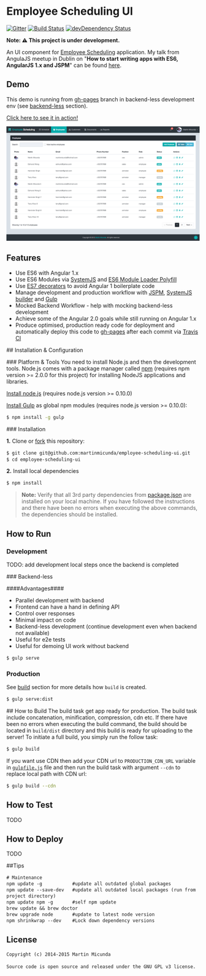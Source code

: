 Employee Scheduling UI
======================

[![Gitter](https://badges.gitter.im/Join%20Chat.svg)](https://gitter.im/martinmicunda/employee-scheduling-ui?utm_source=badge&utm_medium=badge&utm_campaign=pr-badge&utm_content=badge)
[![Build Status](https://secure.travis-ci.org/martinmicunda/employee-scheduling-ui.png)](http://travis-ci.org/martinmicunda/employee-scheduling-ui) [![devDependency Status](https://david-dm.org/martinmicunda/employee-scheduling-ui/dev-status.png)](https://david-dm.org/martinmicunda/employee-scheduling-ui#info=devDependencies) 

**Note: :warning: This project is under development.**

An UI component for [Employee Scheduling](https://github.com/martinmicunda/employee-scheduling) application. My talk from AngulaJS meetup in Dublin on "**How to start writing apps with ES6, AngularJS 1.x and JSPM**" can be found [here](http://martinmicunda.com/presentations/how-to-start-writing-apps-with-es6-angular-1x-and-jspm/how-to-start-writing-apps-with-es6-angular-1x-and-jspm.html#/).

## Demo
This demo is running from [gh-pages](https://github.com/martinmicunda/employee-scheduling-ui/tree/gh-pages) branch in backend-less development env (see [backend-less](#backend-less) section).

<a href="http://martinmicunda.github.io/employee-scheduling-ui/dist" target="_blank">Click here to see it in action!</a>

![Employee Scheduling screenshot](screenshot.png "Employee Scheduling screenshot")

## Features
  * Use ES6 with Angular 1.x
  * Use ES6 Modules via [SystemJS](https://github.com/systemjs/systemjs) and [ES6 Module Loader Polyfill](https://github.com/ModuleLoader/es6-module-loader)
  * Use [ES7 decorators](https://github.com/wycats/javascript-decorators) to avoid Angular 1 boilerplate code
  * Manage development and production workflow with [JSPM](http://jspm.io/), [SystemJS builder](https://github.com/systemjs/builder) and [Gulp](http://gulpjs.com/)
  * Mocked Backend Workflow - help with mocking backend-less development
  * Achieve some of the Angular 2.0 goals while still running on Angular 1.x
  * Produce optimised, production ready code for deployment and automatically deploy this code to [gh-pages](https://github.com/martinmicunda/employee-scheduling-ui/tree/gh-pages) after each commit via [Travis CI](https://travis-ci.org/martinmicunda/employee-scheduling-ui)

##<a name="installation-and-configuration"></a> Installation & Configuration

###<a name="platform-and-tools"></a> Platform & Tools
You need to install Node.js and then the development tools. Node.js comes with a package manager called [npm](http://npmjs.org) (requires npm version >= 2.0.0 for this project) for installing NodeJS applications and libraries.

[Install node.js](http://nodejs.org/download/) (requires node.js version >= 0.10.0)

[Install Gulp](http://gulpjs.com/) as global npm modules (requires node.js version >= 0.10.0):

```bash
$ npm install -g gulp
```
###<a name="installation"></a> Installation

**1.** Clone or [fork](https://github.com/martinmicunda/employee-scheduling-ui/fork) this repository:
```bash
$ git clone git@github.com:martinmicunda/employee-scheduling-ui.git 
$ cd employee-scheduling-ui
```

**2.** Install local dependencies
```bash
$ npm install
```
> **Note:** Verify that all 3rd party dependencies from [package.json](package.json) are installed on your local machine. If you have followed the instructions and there have been no errors when executing the above commands, the dependencies should be installed.
     
## How to Run
### Development
TODO: add development local steps once the backend is completed

###<a name="backend-less"></a> Backend-less

####Advantages####
  * Parallel development with backend
  * Frontend can have a hand in defining API
  * Control over responses
  * Minimal impact on code
  * Backend-less development (continue development even when backend not available)
  * Useful for e2e tests
  * Useful for demoing UI work without backend
  
```bash
$ gulp serve
```

### Production
See [build](#build) section for more details how `build` is created.
```bash
$ gulp serve:dist
```

##<a name="build"> How to Build
The build task get app ready for production. The build task include concatenation, minification, compression, cdn etc. If there have been no errors when executing the build command, the build should be located in `build/dist` directory and this build is ready for uploading to the server! To initiate a full build, you simply run the follow task:
```bash
$ gulp build
```

If you want use CDN then add your CDN url to `PRODUCTION_CDN_URL` variable in [`gulpfile.js`](gulpfile.js) file and then run the build task with argument `--cdn` to replace local path with CDN url: 
```bash
$ gulp build --cdn
```

## How to Test
TODO

## How to Deploy
TODO

##Tips
```
# Maintenance 
npm update -g           #update all outdated global packages
npm update --save-dev   #update all outdated local packages (run from project directory) 
npm update npm -g       #self npm update
brew update && brew doctor
brew upgrade node       #update to latest node version
npm shrinkwrap --dev    #Lock down dependency versions 
```

## License

    Copyright (c) 2014-2015 Martin Micunda  

    Source code is open source and released under the GNU GPL v3 license.
